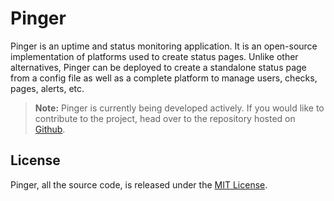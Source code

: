 # Pinger

Pinger is an uptime and status monitoring application. It is an open-source
implementation of platforms used to create status pages. Unlike other
alternatives, Pinger can be deployed to create a standalone status page from
a config file as well as a complete platform to manage users, checks, pages,
alerts, etc.

> **Note:** Pinger is currently being developed actively. If you would like
> to contribute to the project, head over to the repository hosted on
> [Github](https://github.com/sdslabs/pinger).

## License

Pinger, all the source code, is released under the
[MIT License](https://github.com/sdslabs/pinger/blob/main/LICENSE).
